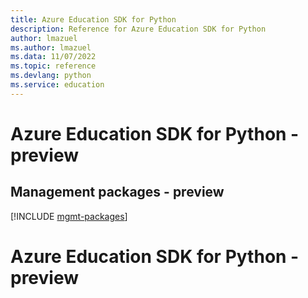 ```yaml
---
title: Azure Education SDK for Python
description: Reference for Azure Education SDK for Python
author: lmazuel
ms.author: lmazuel
ms.data: 11/07/2022
ms.topic: reference
ms.devlang: python
ms.service: education
---
```

# Azure Education SDK for Python - preview

## Management packages - preview
[!INCLUDE [mgmt-packages](education-mgmt-index.md)]
# Azure Education SDK for Python - preview